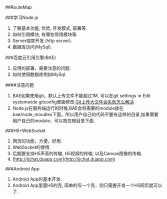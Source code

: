 ##RouteMap

###学习Node.js
1. 了解基本功能, 优势, 开发模式, 部署等.
2. 如何引用模块, 有哪些常用模块等.
3. Server端常开发 (http server).
4. 数据库访问(MySql).


###百度云引用引擎(BAE)
1. 应用的部署，需要注意的问题.
2. 如何使用数据库例如MySql.

####注意问题
1. BAE如果使用git，默认上传文件不能超过1M, 可以在git settings => Edit systemwide gitconfig里面修改.[Git上传大文件会失败怎么解决](https://bce.baidu.com/doc/BAE/FAQ.html#.E4.BB.A3.E7.A0.81.E7.AE.A1.E7.90.86)
2. Node.js在服务端运行的时候,BAE会将需要的module放在bae/node_moudles下面，所以用户自己的代码不要有这样的目录,如果需要用户自己的module，可以放在根目录下面.


###H5+WebSocket
1. 网页的功能，方便，好用.
2. WebSocket的使用.
3. 后期要支持H5声音的传输, H5视频的传输, 以及Canvas图像的传输.
4. [http://jjchat.duapp.com](http://jjchat.duapp.com)

###Android App
1. Android App的基本开发.
2. Android App里面H5的壳, 简单的写一个壳，则只需要开发一个H5网页就可以了.
